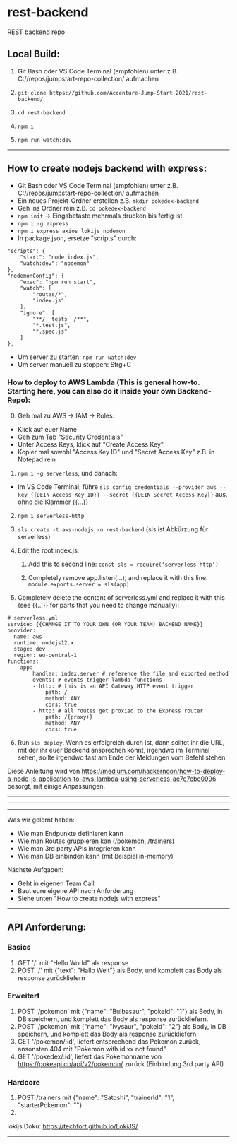 # rest-backend
REST backend repo

## Local Build:

1. Git Bash oder VS Code Terminal (empfohlen) unter z.B. C://repos/jumpstart-repo-collection/ aufmachen

2. `git clone https://github.com/Accenture-Jump-Start-2021/rest-backend/`

3. `cd rest-backend`

4. `npm i`

5. `npm run watch:dev`

---

## How to create nodejs backend with express:
- Git Bash oder VS Code Terminal (empfohlen) unter z.B. C://repos/jumpstart-repo-collection/ aufmachen
- Ein neues Projekt-Ordner erstellen z.B. `mkdir pokedex-backend`
- Geh ins Ordner rein z.B. `cd pokedex-backend`
- `npm init` -> Eingabetaste mehrmals drucken bis fertig ist
- `npm i -g express`
- `npm i express axios lokijs nodemon`
- In package.json, ersetze "scripts" durch:
```
"scripts": {
    "start": "node index.js",
    "watch:dev": "nodemon"
},
"nodemonConfig": {
    "exec": "npm run start",
    "watch": [
        "routes/*",
        "index.js"
    ],
    "ignore": [
        "**/__tests__/**",
        "*.test.js",
        "*.spec.js"
    ]
},
```
- Um server zu starten: `npm run watch:dev`
- Um server manuell zu stoppen: Strg+C


### How to deploy to AWS Lambda (This is general how-to. Starting here, you can also do it inside your own Backend-Repo):

0. Geh mal zu AWS -> IAM -> Roles:
- Klick auf euer Name
- Geh zum Tab "Security Credentials"
- Unter Access Keys, klick auf "Create Access Key".
- Kopier mal sowohl "Access Key ID" und "Secret Access Key" z.B. in Notepad rein


1. `npm i -g serverless`, und danach:
- Im VS Code Terminal, führe `sls config credentials --provider aws --key {{DEIN Access Key ID}} --secret {{DEIN Secret Access Key}}` aus, ohne die Klammer {{...}} 

2. `npm i serverless-http`

3. `sls create -t aws-nodejs -n rest-backend` (sls ist Abkürzung für serverless)

4. Edit the root index.js:
    
    1. Add this to second line:
    `const sls = require('serverless-http')`

    2. Completely remove app.listen(...); and replace it with this line:
    `module.exports.server = sls(app)`

5. Completely delete the content of serverless.yml and replace it with this (see {{...}} for parts that you need to change manually):

```
# serverless.yml 
service: {{CHANGE IT TO YOUR OWN (OR YOUR TEAM) BACKEND NAME}}
provider: 
  name: aws 
  runtime: nodejs12.x 
  stage: dev 
  region: eu-central-1 
functions: 
    app: 
        handler: index.server # reference the file and exported method
        events: # events trigger lambda functions 
        - http: # this is an API Gateway HTTP event trigger 
            path: / 
            method: ANY 
            cors: true 
        - http: # all routes get proxied to the Express router 
            path: /{proxy+} 
            method: ANY 
            cors: true

```

6. Run `sls deploy`. Wenn es erfolgreich durch ist, dann solltet ihr die URL, mit der ihr euer Backend ansprechen könnt, irgendwo im Terminal sehen, sollte irgendwo fast am Ende der Meldungen vom Befehl stehen.


Diese Anleitung wird von https://medium.com/hackernoon/how-to-deploy-a-node-js-application-to-aws-lambda-using-serverless-ae7e7ebe0996 besorgt, mit einige Anpassungen.

---
---
---

Was wir gelernt haben:
- Wie man Endpunkte definieren kann
- Wie man Routes gruppieren kan (/pokemon, /trainers)
- Wie man 3rd party APIs integrieren kann
- Wie man DB einbinden kann (mit Beispiel in-memory)

Nächste Aufgaben:
- Geht in eigenen Team Call
- Baut eure eigene API nach Anforderung
- Siehe unten "How to create nodejs with express"

---

## API Anforderung:

### Basics
1. GET '/' mit "Hello World" als response
2. POST '/' mit {"text": "Hallo Welt"} als Body, und komplett das Body als response zurückliefern

### Erweitert
1. POST '/pokemon' mit {"name": "Bulbasaur", "pokeId": "1"} als Body, in DB speichern, und komplett das Body als response zurückliefern.
2. POST '/pokemon' mit {"name": "Ivysaur", "pokeId": "2"} als Body, in DB speichern, und komplett das Body als response zurückliefern.
3. GET '/pokemon/:id', liefert entsprechend das Pokemon zurück, ansonsten 404 mit "Pokemon with id xx not found"
4. GET '/pokedex/:id', liefert das Pokemonname von https://pokeapi.co/api/v2/pokemon/ zurück (Einbindung 3rd party API)

### Hardcore
1. POST /trainers mit {"name": "Satoshi", "trainerId": "1", "starterPokemon": ""}
2. 

lokijs Doku: https://techfort.github.io/LokiJS/


---


